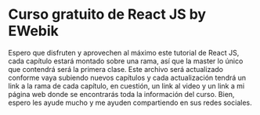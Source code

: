 # Curso gratuito de React JS by EWebik
Espero que disfruten y aprovechen al máximo este tutorial de React JS, cada capítulo estará montado sobre una rama, así que la master lo único que contendrá será la primera clase.
Este archivo será actualizado conforme vaya subiendo nuevos capítulos y cada actualización tendrá un link a la rama de cada capítulo, en cuestión, un link al video y un link a mi página web donde se encontrarás toda la información del curso.
Bien, espero les ayude mucho y me ayuden compartiendo en sus redes sociales.

